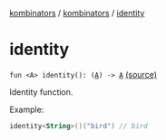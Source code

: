 [kombinators](../index.md) / [kombinators](index.md) / [identity](./identity.md)

# identity

`fun <A> identity(): (`[`A`](identity.md#A)`) -> `[`A`](identity.md#A) [(source)](https://github.com/pardom/kombinators/tree/master/src/main/kotlin/kombinators/identity.kt#L14)

Identity function.

Example:

``` kotlin
identity<String>()("bird") // bird
```

